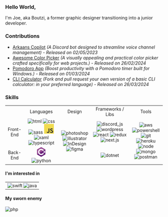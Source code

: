 ### Hello World,
I'm Joe, aka Boutzi, a former graphic designer transitioning into a junior developer. <!-- I'm the founder of Arkaans since 2014, a solution for gamers. -->

### Contributions
- [Arkaans Copilot](https://github.com/Arkaans/arkaans-copilot) *(A Discord bot designed to streamline voice channel management)* - *Released on 02/05/2023*
- [Awesome Color Picker](https://github.com/Boutzi/awsome-picker) *(A visually appealing and practical color picker crafted specifically for web projects.)* - *Released on 26/02/2024*
- [Pomodoro App](https://github.com/Boutzi/pomodoro/) *(Boost productivity with a Pomodoro timer built for Windows.)* - *Released on 01/03/2024*
- [CLI Calculator](https://github.com/Boutzi/cli-calculator) *(Fork and pull request your own version of a basic CLI calculator: in your preferred language)* - *Released on 26/03/2024*


### Skills  
<table>
  <tr align="center">
    <td></td>
    <td>Languages</td>
    <td>Design</td>
    <td>Frameworks / Libs</td>
    <td>Tools</td>
  </tr>
  <tr align="center">
    <td>Front-End</td>
    <td>
      <img src="https://upload.wikimedia.org/wikipedia/commons/3/38/HTML5_Badge.svg" alt="html" title="HTML5" width="32" height="32"/>
      <img src="https://upload.wikimedia.org/wikipedia/commons/6/62/CSS3_logo.svg" alt="css" title="CSS3" width="32" height="32"/>
      <img src="https://cdn.worldvectorlogo.com/logos/sass-1.svg" alt="sass" title="Sass" width="32" height="32"/>
      <img src="https://raw.githubusercontent.com/devicons/devicon/master/icons/javascript/javascript-original.svg" alt="javascript" title="JavaScript" width="32" height="32"/>
      <img src="https://insideware.fr/img/dotnet/winui.svg" alt="xaml" title="XAML" width="32" height="32"/>
      <img src="https://icon.icepanel.io/Technology/svg/TypeScript.svg" alt="typescript" title="TypeScript" width="32" height="32"/>
    </td>
    <td rowspan="2">
      <img src="https://upload.wikimedia.org/wikipedia/commons/a/af/Adobe_Photoshop_CC_icon.svg" alt="photoshop" title="Adobe Photoshop"  width="32" height="32"/>
      <img src="https://upload.wikimedia.org/wikipedia/commons/f/fb/Adobe_Illustrator_CC_icon.svg" alt="illustrator" title="Adobe Illustrator" width="32" height="32"/>
      <img src="https://upload.wikimedia.org/wikipedia/commons/4/48/Adobe_InDesign_CC_icon.svg" alt="InDesign" title="Adobe InDesign" width="32" height="32"/><br>
      <img src="https://upload.wikimedia.org/wikipedia/commons/3/33/Figma-logo.svg" alt="figma" title="Figma" width="32" height="32"/>
    </td>
    <td>
      <img src="https://icon.icepanel.io/Technology/svg/Discord.js.svg" alt="discord_js" title="Discord JS" width="32" height="32"/>
      <img src="https://www.vectorlogo.zone/logos/wordpress/wordpress-tile.svg" alt="wordpress" title="Wordpress" width="32" height="32"/>
      <img src="https://upload.wikimedia.org/wikipedia/commons/a/a7/React-icon.svg" alt="react" title="React" width="32" height="32"/>
      <img src="https://cdn.worldvectorlogo.com/logos/redux.svg" alt="redux" title="Redux" width="32" height="32"/>
      <img src="https://www.svgrepo.com/show/354113/nextjs-icon.svg" alt="next.js" title="Next.js" width="32" height=32"/>
    </td>
    <td rowspan="2">
      <img src="https://upload.wikimedia.org/wikipedia/commons/9/93/Amazon_Web_Services_Logo.svg" alt="aws" title="Amazon Web Services" width="32" height="32"/>
      <img src="https://www.svgrepo.com/show/373992/powershell.svg" alt="powershell" title="PowerShell" width="32" height="32"/>
      <img src="https://upload.wikimedia.org/wikipedia/commons/3/3f/Git_icon.svg" alt="git" title="Git" width="32" height="32"/>
      <img src="https://icon.icepanel.io/Technology/svg/Heroku.svg" alt="heroku" title="Heroku" width="32" height="32"/>
      <img src="https://cdn.worldvectorlogo.com/logos/nodejs-icon.svg" alt="node" title="Node.js" width="32" height="32"/><br>
      <img src="https://upload.wikimedia.org/wikipedia/commons/d/dc/Mongodb-icon.svg" alt="mongo" title="MongoDB" width="32" height="32"/>
      <img src="https://www.vectorlogo.zone/logos/getpostman/getpostman-icon.svg" alt="postman" title="Postman" width="32" height="32"/>
    </td>
  </tr>
  <tr align="center">
    <td>Back-End</td>
    <td>
      <img src="https://raw.githubusercontent.com/devicons/devicon/master/icons/csharp/csharp-original.svg" alt="csharp" title="C# .Net" width="32" height="32"/>
      <img src="https://upload.wikimedia.org/wikipedia/commons/c/c3/Python-logo-notext.svg" alt="python" title="Pyhton" width="32" height="32"/>
    </td>
    <td>
      <img src="https://upload.wikimedia.org/wikipedia/commons/7/7d/Microsoft_.NET_logo.svg" alt="dotnet" title=".Net" width="32" height="32"/>
    </td>
  </tr>
</table>

#### I'm interested in
<table>
  <tr align="center">
    <td>
      <img src="https://icon.icepanel.io/Technology/svg/Swift.svg" alt="swift" title="Swift" width="32" height="32"/>
      <img src="https://icon.icepanel.io/Technology/svg/Java.svg" alt="java" title="Java" width="32" height="32"/>
    </td>
  </tr>
</table>

#### My sworn enemy 
<img src="https://www.svgrepo.com/show/452088/php.svg" alt="php" title="Php" width="32" height="32"/>
